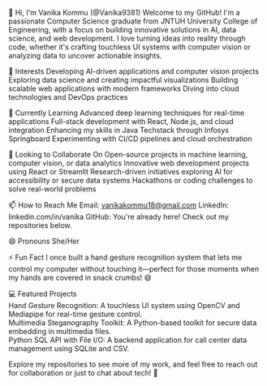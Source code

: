 👋 Hi, I'm Vanika Kommu (@Vanika9381)
Welcome to my GitHub! I'm a passionate Computer Science graduate from JNTUH University College of Engineering, with a focus on building innovative solutions in AI, data science, and web development. I love turning ideas into reality through code, whether it's crafting touchless UI systems with computer vision or analyzing data to uncover actionable insights.

👀 Interests
Developing AI-driven applications and computer vision projects
Exploring data science and creating impactful visualizations
Building scalable web applications with modern frameworks
Diving into cloud technologies and DevOps practices

🌱 Currently Learning
Advanced deep learning techniques for real-time applications
Full-stack development with React, Node.js, and cloud integration
Enhancing my skills in Java Techstack through Infosys Springboard
Experimenting with CI/CD pipelines and cloud orchestration

💞️ Looking to Collaborate On
Open-source projects in machine learning, computer vision, or data analytics
Innovative web development projects using React or Streamlit
Research-driven initiatives exploring AI for accessibility or secure data systems
Hackathons or coding challenges to solve real-world problems

📫 How to Reach Me
Email: vanikakommu18@gmail.com
LinkedIn: linkedin.com/in/vanika
GitHub: You're already here! Check out my repositories below.

😄 Pronouns
She/Her

⚡ Fun Fact
I once built a hand gesture recognition system that lets me control my computer without touching it—perfect for those moments when my hands are covered in snack crumbs! 😄

💻 Featured Projects  
Hand Gesture Recognition: A touchless UI system using OpenCV and Mediapipe for real-time gesture control.  
Multimedia Steganography Toolkit: A Python-based toolkit for secure data embedding in multimedia files.  
Python SQL API with File I/O: A backend application for call center data management using SQLite and CSV.

Explore my repositories to see more of my work, and feel free to reach out for collaboration or just to chat about tech! 🚀
